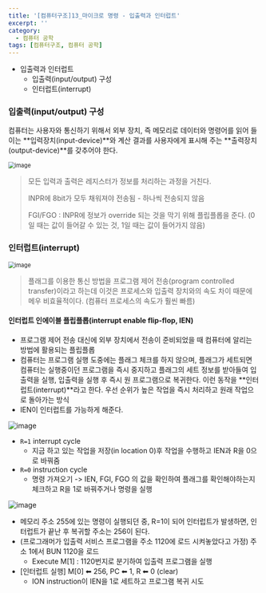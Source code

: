 ```yaml
---
title: '[컴퓨터구조]13_마이크로 명령 - 입출력과 인터럽트'
excerpt: ''
category:
  - 컴퓨터 공학
tags: [컴퓨터구조, 컴퓨터 공학]
---
```


- 입출력과 인터럽트
  - 입출력(input/output) 구성
  - 인터럽트(interrupt)

### 입출력(input/output) 구성

컴퓨터는 사용자와 통신하기 위해서 외부 장치, 즉 메모리로 데이터와 명령어를 읽어 들이는 **입력장치(input-device)**와 계산 결과를 사용자에게 표시해 주는 **출력장치(output-device)**를 갖추어야 한다.

<img src="https://user-images.githubusercontent.com/53068706/118065068-490f1d80-b3d7-11eb-93f4-0d5629518e73.png" alt="image" style="zoom:80%;" />

> 모든 입력과 출력은 레지스터가 정보를 처리하는 과정을 거친다.
>
> INPR에 8bit가 모두 채워져야 전송됨 - 하나씩 전송되지 않음
>
> FGI/FGO : INPR에 정보가 override 되는 것을 막기 위해 플립플롭을 준다. (0일 때는 값이 들어갈 수 있는 것, 1일 때는 값이 들어가지 않음)

### 인터럽트(interrupt)

<img src="https://user-images.githubusercontent.com/53068706/118065768-7c9e7780-b3d8-11eb-8ef3-98f614f73e5a.png" alt="image" style="zoom:80%;" />

> 플래그를 이용한 통신 방법을 프로그램 제어 전송(program controlled transfer)이라고 하는데 이것은 프로세스와 입출력 장치와의 속도 차이 때문에 메우 비효율적이다. (컴퓨터 프로세스의 속도가 훨씬 빠름)

#### 인터럽트 인에이블 플립플롭(interrupt enable flip-flop, IEN)

- 프로그램 제어 전송 대신에 외부 장치에서 전송이 준비되었을 때 컴퓨터에 알리는 방법에 활용되는 플립플롭
- 컴퓨터는 프로그램 실행 도중에는 플래그 체크를 하지 않으며, 플래그가 세트되면 컴퓨터는 실행중이던 프로그램을 즉시 중지하고 플래그의 세트 정보를 받아들여 입출력을 실행, 입출력을 실행 후 즉시 원 프로그램으로 복귀한다. 이런 동작을 **인터럽트(interrupt)**라고 한다. 우선 순위가 높은 작업을 즉시 처리하고 원래 작업으로 돌아가는 방식
- IEN이 인터럽트를 가능하게 해준다.

![image](https://user-images.githubusercontent.com/53068706/118066897-7b6e4a00-b3da-11eb-8a00-ea75f0facf0a.png)

- `R=1` interrupt cycle
  - 지금 하고 있는 작업을 저장(in location 0)후 작업을 수행하고 IEN과 R을 0으로 바꿔줌
- `R=0` instruction cycle
  - 명령 가져오기 -> IEN, FGI, FGO 의 값을 확인하여 플래그를 확인해야하는지 체크하고 R을 1로 바꿔주거나 명령을 실행

![image](https://user-images.githubusercontent.com/53068706/118067473-94c3c600-b3db-11eb-9e63-e4cac49f542d.png)

- 메모리 주소 255에 있는 명령이 실행되던 중, R=1이 되어 인터럽트가 발생하면, 인터럽트가 끝난 후 복귀할 주소는 256이 된다.
- (프로그래머가 입출력 서비스 프로그램을 주소 1120에 로드 시켜놓았다고 가정) 주소 1에서 BUN 1120을 로드
  - Execute M[1] : 1120번지로 분기하여 입출력 프로그램을 실행
- [인터럽트 실행] M[0] ⬅ 256, PC ⬅ 1, R ⬅ 0 (clear)
  - ION instruction이 IEN을 1로 세트하고 프로그램 복귀 시도
